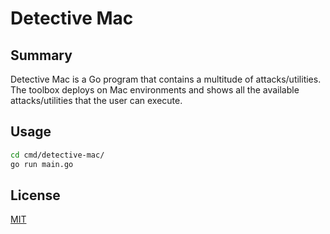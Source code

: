 # Detective Mac

## Summary
Detective Mac is a Go program that contains a multitude of attacks/utilities. The toolbox deploys on Mac environments
and shows all the available attacks/utilities that the user can execute.

## Usage

```bash
cd cmd/detective-mac/
go run main.go
```

## License
[MIT](https://choosealicense.com/licenses/mit/)
